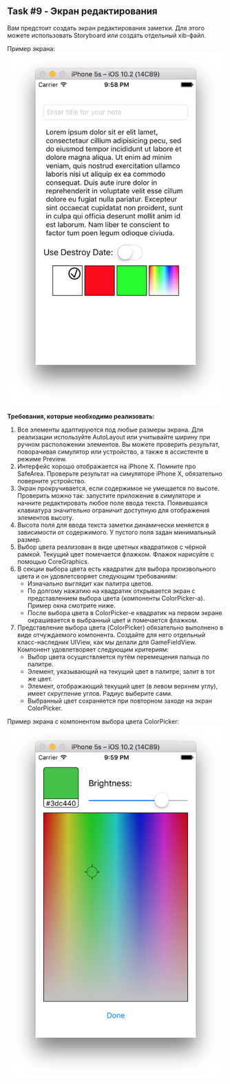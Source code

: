 ## Task #9 - Экран редактирования

Вам предстоит создать экран редактирования заметки. Для этого можете использовать Storyboard или создать отдельный xib-файл.

Пример экрана:
![](images/sample_note_editing_screen.png)

**Требования, которые необходимо реализовать:**

1. Все элементы адаптируются под любые размеры экрана. Для реализации используйте AutoLayout или учитывайте ширину при ручном расположении элементов. Вы можете проверить результат, поворачивая симулятор или устройство, а также в ассистенте в режиме Preview.
2. Интерфейс хорошо отображается на iPhone X. Помните про SafeArea. Проверьте результат на симуляторе iPhone X, обязательно поверните устройство.
3. Экран прокручивается, если содержимое не умещается по высоте. Проверить можно так: запустите приложение в симуляторе и начните редактировать любое поле ввода текста. Появившаяся клавиатура значительно ограничит доступную для отображения элементов высоту.
4. Высота поля для ввода текста заметки динамически меняется в зависимости от содержимого. У пустого поля задан минимальный размер.
5. Выбор цвета реализован в виде цветных квадратиков с чёрной рамкой. Текущий цвет помечается флажком. Флажок нарисуйте с помощью CoreGraphics.
6. В секции выбора цвета есть квадратик для выбора произвольного цвета и он удовлетсворяет следующим требованиям:
	* Изначально выглядит как палитра цветов.
	* По долгому нажатию на квадратик открывается экран с представлением выбора цвета (компоненты ColorPicker-а). Пример окна смотрите ниже.
	* После выбора цвета в ColorPicker-е квадратик на первом экране окрашивается в выбранный цвет и помечается флажком.
7. Представление выбора цвета (ColorPicker) обязательно выполнено в виде отчуждаемого компонента. Создайте для него отдельный класс-наследник UIView, как мы делали для GameFieldView. Компонент удовлетворяет следующим критериям:
	* Выбор цвета осуществляется путём перемещения пальца по палитре.
	* Элемент, указывающий на текущий цвет в палитре, залит в тот же цвет.
	* Элемент, отображающий текущий цвет (в левом верхнем углу), имеет скругление углов. Радиус выберите сами.
	* Выбранный цвет сохраняется при повторном заходе на экран ColorPicker.

Пример экрана с компонентом выбора цвета ColorPicker:
![](images/views-2-color-picker.png)

